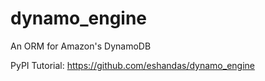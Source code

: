 # dynamo_engine
An ORM for Amazon's DynamoDB


PyPI Tutorial: https://github.com/eshandas/dynamo_engine